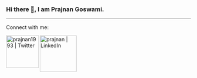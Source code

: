 ### Hi there 👋, I am Prajnan Goswami.

<!--
**prajnan93/prajnan93** is a ✨ _special_ ✨ repository because its `README.md` (this file) appears on your GitHub profile.

Here are some ideas to get you started:

- 🔭 I’m currently working on ...

- 👯 I’m looking to collaborate on ...
- 🤔 I’m looking for help with ...
- 💬 Ask me about ...
- 📫 How to reach me: ...
- 😄 Pronouns: ...
- ⚡ Fun fact: ...
-->
___

Connect with me: 

[<img align="left" alt="prajnan1993 | Twitter" width="89px" src="https://img.shields.io/badge/Twitter-1DA1F2?style=for-the-badge&logo=twitter&logoColor=white" />][twitter]
[<img align="left" alt="prajnan | LinkedIn" width="100px" src="https://img.shields.io/badge/LinkedIn-0077B5?style=for-the-badge&logo=linkedin&logoColor=white" />][linkedin]


<!-- [website]:--> 
[twitter]: https://twitter.com/prajnan1993
[linkedin]: https://www.linkedin.com/in/prajnan/


